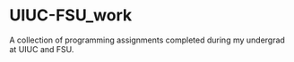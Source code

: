 # UIUC-FSU_work
A collection of programming assignments completed during my undergrad at UIUC and FSU. 
